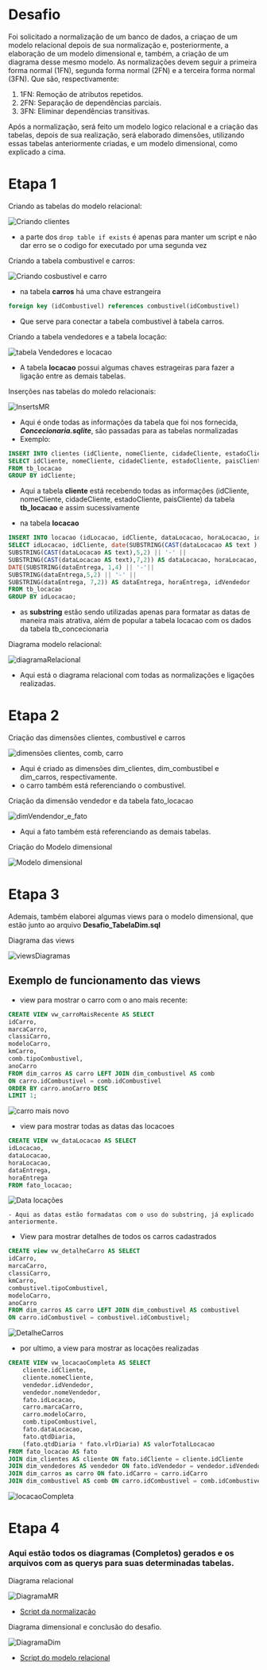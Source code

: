 # Desafio 
Foi solicitado a normalização de um banco de dados, a criaçao de um modelo relacional depois de sua normalização e, posteriormente, a elaboração de um modelo dimensional e, também, a criação de um diagrama desse mesmo modelo. As normalizações devem seguir a primeira forma normal (1FN), segunda forma normal (2FN) e a terceira forma normal (3FN). 
Que são, respectivamente:
1. 1FN: Remoção de atributos repetidos.
2. 2FN: Separação de dependências parciais.
3. 3FN: Eliminar dependências transitivas.

Após a normalização, será feito um modelo logico relacional e a criação das tabelas, depois de sua realização, será elaborado dimensões, utilizando essas tabelas anteriormente criadas, e um modelo dimensional, como explicado a cima.
# Etapa 1
Criando as tabelas do modelo relacional: 

![Criando clientes](../evidencias/TabelaCliente.png)
- a parte dos ```drop table if exists``` é apenas para manter um script e não dar erro se o codigo for executado por uma segunda vez

Criando a tabela combustivel e carros:

![Criando cosbustivel e carro](../evidencias/MR_combustivel_carro.png)
- na tabela **carros** há uma chave estrangeira 
```sql
foreign key (idCombustivel) references combustivel(idCombustivel)
```
- Que serve para conectar a tabela combustivel à tabela carros.

Criando a tabela vendedores e a tabela locação:

![tabela Vendedores e locacao](../evidencias/MR_vendedor_locacao.png)

- A tabela **locacao** possui algumas chaves estrageiras para fazer a ligação entre as demais tabelas.

Inserções nas tabelas do moledo relacionais:

![InsertsMR](../evidencias/InsertsTabela.png)
- Aqui é onde todas as informações da tabela que foi nos fornecida, ***Concecionaria.sqlite***, são passadas para as tabelas normalizadas
- Exemplo:
 ```sql
INSERT INTO clientes (idCliente, nomeCliente, cidadeCliente, estadoCliente, paisCliente)
SELECT idCliente, nomeCliente, cidadeCliente, estadoCliente, paisCliente
FROM tb_locacao
GROUP BY idCliente;
```
- Aqui a tabela **cliente** está recebendo todas as informações (idCliente, nomeCliente, cidadeCliente, estadoCliente, paisCliente) da tabela **tb_locacao** e assim sucessivamente


- na tabela **locacao** 
```sql
INSERT INTO locacao (idLocacao, idCliente, dataLocacao, horaLocacao, idCarro,qtdDiaria,vlrDiaria, dataEntrega, horaEntrega, idVendedor)
SELECT idLocacao, idCliente, date(SUBSTRING(CAST(dataLocacao AS text ), 1, 4) || '-' || 
SUBSTRING(CAST(dataLocacao AS text),5,2) || '-' ||
SUBSTRING(CAST(dataLocacao AS text),7,2)) AS dataLocacao, horaLocacao, idCarro, qtdDiaria, vlrDiaria, 
DATE(SUBSTRING(dataEntrega, 1,4) || '-'|| 
SUBSTRING(dataEntrega,5,2) || '-' ||
SUBSTRING(dataEntrega, 7,2)) AS dataEntrega, horaEntrega, idVendedor
FROM tb_locacao 
GROUP BY idLocacao;
```
- as **substring** estão sendo utilizadas apenas para formatar as datas de maneira mais atrativa, além de popular a tabela locacao com os dados da tabela tb_concecionaria

Diagrama modelo relacional:

![diagramaRelacional](../evidencias/diagramaNormalizado.png)

- Aqui está o diagrama relacional com todas as normalizações e ligações realizadas.

# Etapa 2
Criação das dimensões clientes, combustivel e carros

![dimensões clientes, comb, carro](../evidencias/Dim_cliente_comb_carro.png)
- Aqui é criado as dimensões dim_clientes, dim_combustibel e dim_carros, respectivamente.
- o carro também está referenciando o combustivel.

Criação da dimensão vendedor e da tabela fato_locacao

![dimVendendor_e_fato](../evidencias/Dim_vendedor_locacao.png)
- Aqui a fato também está referenciando as demais tabelas.

Criação do Modelo dimensional

![Modelo dimensional](../evidencias/diagramaDim.sqlite.png)

# Etapa 3
Ademais, também elaborei algumas views para o modelo dimensional, que estão junto ao arquivo **Desafio_TabelaDim.sql**

Diagrama das views

![viewsDiagramas](../evidencias/viewsDim.png)

## Exemplo de funcionamento das views  

- view para mostrar o carro com o ano mais recente:
```sql
CREATE VIEW vw_carroMaisRecente AS SELECT
idCarro,
marcaCarro,
classiCarro,
modeloCarro,
kmCarro,
comb.tipoCombustivel,
anoCarro
FROM dim_carros AS carro LEFT JOIN dim_combustivel AS comb
ON carro.idCombustivel = comb.idCombustivel
ORDER BY carro.anoCarro DESC 
LIMIT 1;
```

![carro mais novo](../evidencias/vwCarroNovo.png)

- view para mostrar todas as datas das locacoes
```sql
CREATE VIEW vw_dataLocacao AS SELECT 
idLocacao,
dataLocacao,
horaLocacao,
dataEntrega,
horaEntrega
FROM fato_locacao;
```

![Data locações](../evidencias/vwDataLocacao.png)
    
    - Aqui as datas estão formadatas com o uso do substring, já explicado anteriormente.

- View para mostrar detalhes de todos os carros cadastrados
```sql
CREATE view vw_detalheCarro AS SELECT 
idCarro,
marcaCarro,
classiCarro,
kmCarro,
combustivel.tipoCombustivel,
modeloCarro,
anoCarro
FROM dim_carros AS carro LEFT JOIN dim_combustivel AS combustivel
ON carro.idCombustivel = combustivel.idCombustivel;
```
![DetalheCarros](../evidencias/vw_detalheCarro.png)

- por ultimo, a view para mostrar as locações realizadas
```sql
CREATE VIEW vw_locacaoCompleta AS SELECT 
    cliente.idCliente,
	cliente.nomeCliente,
	vendedor.idVendedor,
    vendedor.nomeVendedor,
    fato.idLocacao,
    carro.marcaCarro,
    carro.modeloCarro,
    comb.tipoCombustivel,
    fato.dataLocacao,
    fato.qtdDiaria,
    (fato.qtdDiaria * fato.vlrDiaria) AS valorTotalLocacao
FROM fato_locacao AS fato
JOIN dim_clientes AS cliente ON fato.idCliente = cliente.idCliente
JOIN dim_vendedores AS vendedor ON fato.idVendedor = vendedor.idVendedor
JOIN dim_carros as carro ON fato.idCarro = carro.idCarro
JOIN dim_combustivel AS comb ON carro.idCombustivel = comb.idCombustivel;
```

![locacaoCompleta](../evidencias/viewLocacaoCompleta.png)

# Etapa 4

### Aqui estão todos os diagramas (Completos) gerados e os arquivos com as querys para suas determinadas tabelas.

Diagrama relacional

![DiagramaMR](../evidencias/diagramaRelacionalCompleto.png)
- [Script da normalização](Desafio_NormalizacaoTabela.sql)

Diagrama dimensional e conclusão do desafio.

![DiagramaDim](../evidencias/diagramaDimCompleto.sqlite.png)
- [Script do modelo relacional](Desafio_TabelaDim.sql)